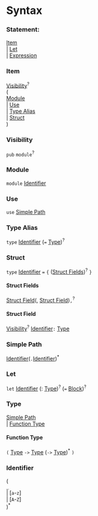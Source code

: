 # Syntax


### Statement:

 [Item](#item)  
| [Let](#let)  
| [Expression](#expression)  
    

### Item

[Visibility](#visibility)<sup>?</sup>  
(  
    [Module](#module)  
    | [Use](#use)    
    | [Type Alias](#type-alias)  
    | [Struct](#struct)  
)

### Visibility

`pub` `module`<sup>?</sup>

### Module

`module` [Identifier](#identifier)

### Use

`use` [Simple Path](#simple-path)

### Type Alias

`type` [Identifier](#identifier) (`=` [Type](#type))<sup>?</sup>

### Struct

`type` [Identifier](#identifier) `=` `{` ([Struct Fields](#struct-fields))<sup>?</sup> `}`

#### Struct Fields

[Struct Field](#struct-field)(, [Struct Field](#struct-field))`,`<sup>?</sup>

#### Struct Field

[Visibility](#visibility)<sup>?</sup>  [Identifier](#identifier)`:` [Type](#type) 

### Simple Path

[Identifier](#identifier)(`.`[Identifier](#identifier))<sup>*</sup>

### Let

`let` [Identifier](#identifier) (: [Type](#type))<sup>?</sup> (`=` [Block](#block))<sup>?</sup>

### Type

[Simple Path](#simple-path)  
| [Function Type](#function-type)

#### Function Type

`(` [Type](#type) `->` [Type](#type) (`->` [Type](#type))<sup>*</sup> `)`

### Identifier

(  
    `_`  
    | [`a`-`z`]  
    | [`A`-`Z`]  
)<sup>*</sup>